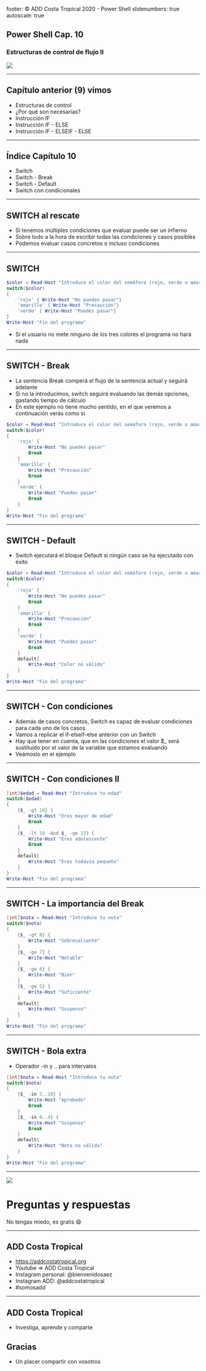 footer: © ADD Costa Tropical 2020 - Power Shell
slidenumbers: true
autoscale: true

<!-- slide-transition: true -->

## Power Shell Cap. 10

### Estructuras de control de flujo II

![](WindowsPowerShell.jpg)

---

## Capítulo anterior (9) vimos

- Estructuras de control
- ¿Por qué son necesarias?
- Instrucción IF
- Instrucción IF - ELSE
- Instrucción IF - ELSEIF - ELSE

---

## Índice Capítulo 10

- Switch
- Switch - Break
- Switch - Default
- Switch con condicionales

---

## SWITCH al rescate

- Si tenemos múltiples condiciones que evaluar puede ser un infierno
- Sobre todo a la hora de escribir todas las condiciones y casos posibles
- Podemos evaluar casos concretos o incluso condiciones

---

## SWITCH

```powershell
$color = Read-Host "Introduce el color del semáforo (rojo, verde o amarillo):"
switch($color)
{
    'rojo' { Write-Host "No puedes pasar"}
    'amarillo' { Write-Host "Precaución"}
    'verde' { Write-Host "Puedes pasar"}
}
Write-Host "Fin del programa"
```

- Si el usuario no mete ninguno de los tres colores el programa no hará nada

---

## SWITCH - Break

- La sentencia Break comperá el flujo de la sentencia actual y seguirá adelante
- Si no la introducimos, switch seguirá evaluando las demás opciones, gastando tiempo de cálculo
- En este ejemplo no tiene mucho sentido, en el que veremos a continuación verás como si

```powershell
$color = Read-Host "Introduce el color del semáforo (rojo, verde o amarillo):"
switch($color)
{
    'rojo' {
        Write-Host "No puedes pasar"
        Break
    }
    'amarillo' {
        Write-Host "Precaución"
        Break
    }
    'verde' {
        Write-Host "Puedes pasar"
        Break
    }
}
Write-Host "Fin del programa"
```

---

## SWITCH - Default

- Switch ejecutará el bloque Default si ningún caso se ha ejecutado con éxito

```powershell
$color = Read-Host "Introduce el color del semáforo (rojo, verde o amarillo):"
switch($color)
{
    'rojo' {
        Write-Host "No puedes pasar"
        Break
    }
    'amarillo' {
        Write-Host "Precaución"
        Break
    }
    'verde' {
        Write-Host "Puedes pasar"
        Break
    }
    default{
        Write-Host "Color no válido"
    }
}
Write-Host "Fin del programa"
```

---

## SWITCH - Con condiciones

- Además de casos concretos, Switch es capaz de evaluar condiciones para cada uno de los casos
- Vamos a replicar el if-elseif-else anterior con un Switch
- Hay que tener en cuenta, que en las condiciones el valor $_ será sustituido por el valor de la variable que estamos evaluando
- Veámoslo en el ejemplo

---

## SWITCH - Con condiciones II

```powershell
[int]$edad = Read-Host "Introduce tu edad"
switch($edad)
{
    {$_ -gt 18} {
        Write-Host "Eres mayor de edad"
        Break
    }
    {$_ -lt 18 -And $_ -ge 13} {
        Write-Host "Eres adolescente"
        Break
    }
    default{
        Write-Host "Eres todavía pequeño"
    }
}
Write-Host "Fin del programa"
```

---

## SWITCH - La importancia del Break

```powershell
[int]$nota = Read-Host "Introduce tu nota"
switch($nota)
{
    {$_ -gt 8} {
        Write-Host "Sobresaliente"
    }
    {$_ -ge 7} {
        Write-Host "Notable"
    }
    {$_ -ge 6} {
        Write-Host "Bien"
    }
    {$_ -ge 5} {
        Write-Host "Suficiente"
    }
    default{
        Write-Host "Suspenso"
    }
}
Write-Host "Fin del programa"
```

---

## SWITCH - Bola extra

- Operador -in y .. para intervalos

```powershell
[int]$nota = Read-Host "Introduce tu nota"
switch($nota)
{
    {$_ -in 5..10} {
        Write-Host "Aprobado"
        Break
    }
    {$_ -in 0..4} {
        Write-Host "Suspenso"
        Break
    }
    default{
        Write-Host "Nota no válida"
    }
}
Write-Host "Fin del programa"
```

---

![](https://media.giphy.com/media/26BRzQS5HXcEWM7du/giphy.gif)

# Preguntas y respuestas

No tengas miedo, es gratis :smile:

---

## ADD Costa Tropical

- https://addcostatropical.org
- Youtube => ADD Costa Tropical
- Instagram personal: @bienvenidosaez
- Instagram ADD: @addcostatropical
- #somosadd

---

## ADD Costa Tropical

- Investiga, aprende y comparte

## Gracias

- Un placer compartir con vosotros
